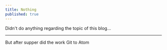 ```yaml
---
title: Nothing
published: true
---
```


Didn't do anything regarding the topic of this blog...  
* * *
But after supper did the work Git to Atom
